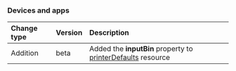 ### Devices and apps

| **Change type** | **Version** | **Description** |
|:---|:---|:---|
|Addition|beta|Added the **inputBin** property to [printerDefaults](https://docs.microsoft.com/en-us/graph/api/resources/printerDefaults?view=graph-rest-beta) resource|
